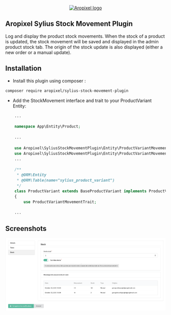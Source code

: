 <p align="center">
  <a href="http://www.aropixel.com/">
    <img src="https://avatars1.githubusercontent.com/u/14820816?s=200&v=4" alt="Aropixel logo" width="75" height="75" >
  </a>
</p>

## Aropixel Sylius Stock Movement Plugin

Log and display the product stock movements. When the stock of a product is updated, the stock movement will be saved 
and displayed in the admin product stock tab. The origin of the stock update is also displayed (either a new order or a manual update).

## Installation

- Install this plugin using composer : 

```bash
composer require aropixel/sylius-stock-movement-plugin
```

- Add the StockMovement interface and trait to your ProductVariant Entity: 

```php
    ...
    
    namespace App\Entity\Product;

    ...
    
    use Aropixel\SyliusStockMovementPlugin\Entity\ProductVariantMovementInterface;
    use Aropixel\SyliusStockMovementPlugin\Entity\ProductVariantMovementTrait;
    ... 
    
    /**
     * @ORM\Entity
     * @ORM\Table(name="sylius_product_variant")
     */
    class ProductVariant extends BaseProductVariant implements ProductVariantMovementInterface
    {
        use ProductVariantMovementTrait;

    ...
```

## Screenshots


![Screenshot](screenshot.png)
